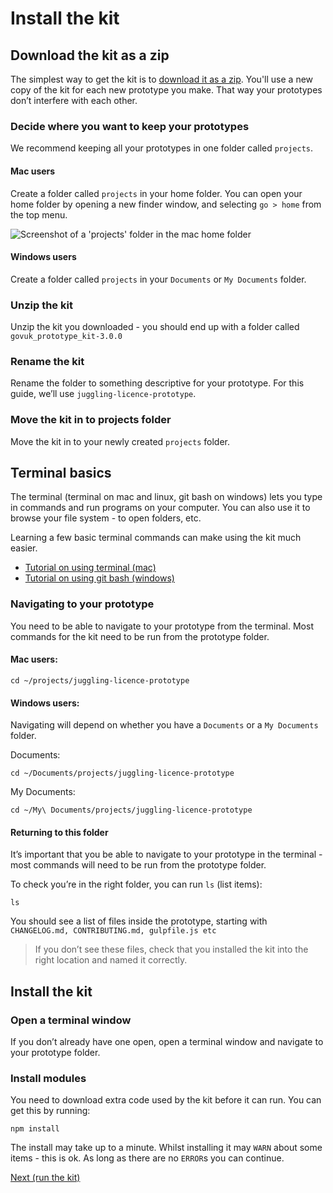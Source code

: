 # Install the kit

## Download the kit as a zip

The simplest way to get the kit is to [download it as a zip](/prototype-admin/download-latest). You'll use a new copy of the kit for each new prototype you make. That way your prototypes don’t interfere with each other.

### Decide where you want to keep your prototypes

We recommend keeping all your prototypes in one folder called `projects`.

#### Mac users

Create a folder called `projects` in your home folder. You can open your home folder by opening a new finder window, and selecting `go > home` from the top menu.

![Screenshot of a 'projects' folder in the mac home folder](/public/images/docs/mac-home-folder-projects.png)

#### Windows users

Create a folder called `projects` in your `Documents` or `My Documents` folder.

### Unzip the kit

Unzip the kit you downloaded - you should end up with a folder called `govuk_prototype_kit-3.0.0`

### Rename the kit

Rename the folder to something descriptive for your prototype. For this guide, we’ll use `juggling-licence-prototype`.

### Move the kit in to projects folder

Move the kit in to your newly created `projects` folder.

## Terminal basics

The terminal (terminal on mac and linux, git bash on windows) lets you type in commands and run programs on your computer. You can also use it to browse your file system - to open folders, etc.

Learning a few basic terminal commands can make using the kit much easier.

* [Tutorial on using terminal (mac)](http://mac.appstorm.net/how-to/utilities-how-to/how-to-use-terminal-the-basics/)
* [Tutorial on using git bash (windows)](https://openhatch.org/missions/windows-setup/open-git-bash-prompt)

### Navigating to your prototype

You need to be able to navigate to your prototype from the terminal. Most commands for the kit need to be run from the prototype folder.

#### Mac users:
```
cd ~/projects/juggling-licence-prototype
```

#### Windows users:

Navigating will depend on whether you have a `Documents` or a `My Documents` folder.

Documents:
```
cd ~/Documents/projects/juggling-licence-prototype
```
My Documents:
```
cd ~/My\ Documents/projects/juggling-licence-prototype
```

#### Returning to this folder

It’s important that you be able to navigate to your prototype in the terminal - most commands will need to be run from the prototype folder.

To check you’re in the right folder, you can run `ls` (list items):
```
ls
```
You should see a list of files inside the prototype, starting with `CHANGELOG.md, CONTRIBUTING.md, gulpfile.js etc`

> If you don’t see these files, check that you installed the kit into the right location and named it correctly.

## Install the kit

### Open a terminal window

If you don’t already have one open, open a terminal window and navigate to your prototype folder.

### Install modules

You need to download extra code used by the kit before it can run. You can get this by running:
```
npm install
```
The install may take up to a minute. Whilst installing it may `WARN` about some items - this is ok. As long as there are no `ERROR`s you can continue.


<a href="run-the-kit.md" class="govuk-c-button">Next (run the kit)</a>
